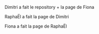Dimitri a fait le repository + la page de Fiona 

RaphaËl a fait la page de Dimitri 

Fiona a fait la page de RaphaËl 